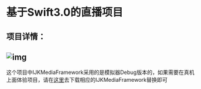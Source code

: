 # 基于Swift3.0的直播项目

项目详情：<br>
-
![img](https://github.com/wj610671226/Live/blob/master/live.gif)<br>
-
这个项目中IJKMediaFramework采用的是模拟器Debug版本的，如果需要在真机上面体验项目，请在[这里](http://git.oschina.net/TianTianKaiFa/IJKMediaFramework)去下载相应的IJKMediaFramework替换即可

